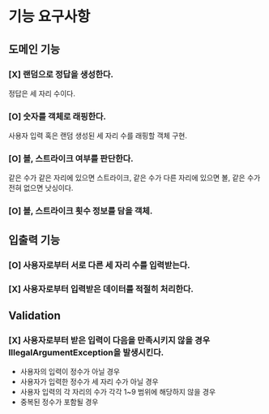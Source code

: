 # 기능 요구사항
## 도메인 기능
### [X] 랜덤으로 정답을 생성한다.
정답은 세 자리 수이다.
### [O] 숫자를 객체로 래핑한다.
사용자 입력 혹은 랜덤 생성된 세 자리 수를 래핑할 객체 구현.
### [O] 볼, 스트라이크 여부를 판단한다.
같은 수가 같은 자리에 있으면 스트라이크, 같은 수가 다른 자리에 있으면 볼, 같은 수가 전혀 없으면 낫싱이다.
### [O] 볼, 스트라이크 횟수 정보를 담을 객체.
## 입출력 기능
### [O] 사용자로부터 서로 다른 세 자리 수를 입력받는다.
### [X] 사용자로부터 입력받은 데이터를 적절히 처리한다.
## Validation
### [X] 사용자로부터 받은 입력이 다음을 만족시키지 않을 경우 IllegalArgumentException을 발생시킨다.
- 사용자의 입력이 정수가 아닐 경우
- 사용자가 입력한 정수가 세 자리 수가 아닐 경우
- 사용자 입력의 각 자리의 수가 각각 1~9 범위에 해당하지 않을 경우
- 중복된 정수가 포함될 경우